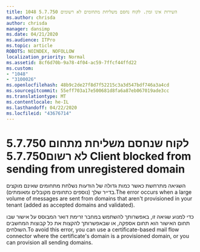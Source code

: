 ```yaml
---
title: 1048 5.7.750 השירות אינו זמין. לקוח נחסם משליחת מתחומים לא רשומים
ms.author: chrisda
author: chrisda
manager: dansimp
ms.date: 04/21/2020
ms.audience: ITPro
ms.topic: article
ROBOTS: NOINDEX, NOFOLLOW
localization_priority: Normal
ms.assetid: 8cf6d70b-9a78-4f04-ac59-7ffcf44ffd22
ms.custom:
- "1048"
- "3100026"
ms.openlocfilehash: 48b9c2de27f8d7f52215c3a3d547bdf746a3a4cd
ms.sourcegitcommit: 55eff703a17e500681d8fa6a87eb067019ade3cc
ms.translationtype: MT
ms.contentlocale: he-IL
ms.lasthandoff: 04/22/2020
ms.locfileid: "43676714"
---
```

# <a name="57750-client-blocked-from-sending-from-unregistered-domain"></a><span data-ttu-id="08231-103">5.7.750 לקוח שנחסם משליחת מתחום לא רשום</span><span class="sxs-lookup"><span data-stu-id="08231-103">5.7.750 Client blocked from sending from unregistered domain</span></span>

<span data-ttu-id="08231-104">השגיאה מתרחשת כאשר כמות גדולה של הודעות נשלחת מתחומים שאינם מוקצים בדייר שלך (נוספים כתחומים מקובלים ומאומתים).</span><span class="sxs-lookup"><span data-stu-id="08231-104">The error occurs when a large volume of messages are sent from domains that aren't provisioned in your tenant (added as accepted domains and validated).</span></span>

<span data-ttu-id="08231-105">כדי למנוע שגיאה זו, באפשרותך להשתמש במחבר זרימת דואר המבוסס על אישור שבו תחום האישור הוא תחום אספקה, או שבאפשרותך להקצות את כל קבוצות המחשבים השולחים.</span><span class="sxs-lookup"><span data-stu-id="08231-105">To avoid this error, you can use a certificate-based mail flow connector where the certificate's domain is a provisioned domain, or you can provision all sending domains.</span></span>
